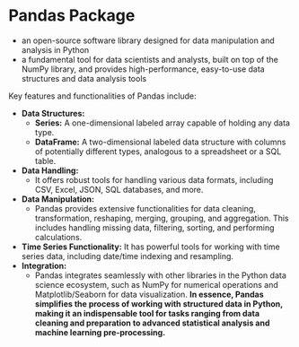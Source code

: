 # Pandas Package
- an open-source software library designed for data manipulation and analysis in Python
- a fundamental tool for data scientists and analysts, built on top of the NumPy library, and provides high-performance, easy-to-use data structures and data analysis tools

Key features and functionalities of Pandas include:
- **Data Structures:**
    - **Series:** A one-dimensional labeled array capable of holding any data type.
    - **DataFrame:** A two-dimensional labeled data structure with columns of potentially different types, analogous to a spreadsheet or a SQL table.
- **Data Handling:**
    - It offers robust tools for handling various data formats, including CSV, Excel, JSON, SQL databases, and more.
- **Data Manipulation:**
    - Pandas provides extensive functionalities for data cleaning, transformation, reshaping, merging, grouping, and aggregation. This includes handling missing data, filtering, sorting, and performing calculations.
- **Time Series Functionality:**
It has powerful tools for working with time series data, including date/time indexing and resampling.
- **Integration:**
    - Pandas integrates seamlessly with other libraries in the Python data science ecosystem, such as NumPy for numerical operations and Matplotlib/Seaborn for data visualization.
**In essence, Pandas simplifies the process of working with structured data in Python, making it an indispensable tool for tasks ranging from data cleaning and preparation to advanced statistical analysis and machine learning pre-processing.**